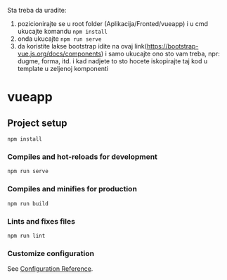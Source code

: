 Sta treba da uradite:

1. pozicionirajte se u root folder (Aplikacija/Fronted/vueapp) i u cmd ukucajte komandu
   `npm install`
2. onda ukucajte `npm run serve`
3. da koristite lakse bootstrap idite na ovaj link(https://bootstrap-vue.js.org/docs/components)
   i samo ukucajte ono sto vam treba, npr: dugme, forma, itd. i kad nadjete to sto hocete
   iskopirajte taj kod u template u zeljenoj komponenti

# vueapp

## Project setup

```
npm install
```

### Compiles and hot-reloads for development

```
npm run serve
```

### Compiles and minifies for production

```
npm run build
```

### Lints and fixes files

```
npm run lint
```

### Customize configuration

See [Configuration Reference](https://cli.vuejs.org/config/).
